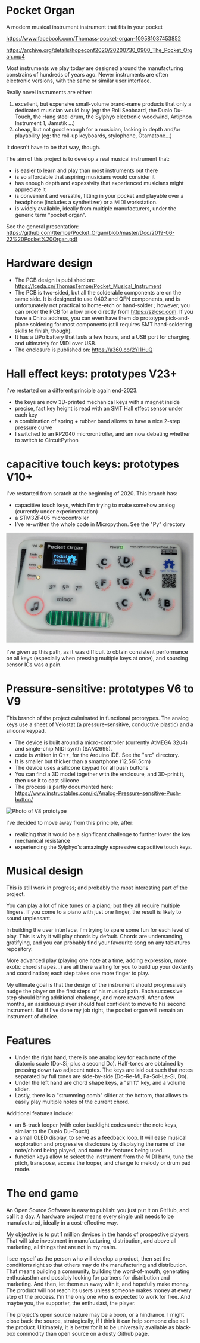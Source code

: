 # Pocket Organ

A modern musical instrument instrument that fits in your pocket

https://www.facebook.com/Thomass-pocket-organ-109581037453852

https://archive.org/details/hopeconf2020/20200730_0900_The_Pocket_Organ.mp4

Most instruments we play today are designed around the manufacturing constrains of hundreds of years ago.
Newer instruments are often electronic versions, with the same or similar user interface.

Really novel instruments are either:
1. excellent, but expensive small-volume brand-name products that only a dedicated musician would buy (eg: the Roli Seaboard, the Dualo Du-Touch, the Hang steel drum, the Sylphyo electronic woodwind, Artiphon Instrument 1, Jamstik ...)
2. cheap, but not good enough for a musician, lacking in depth and/or playability (eg: the roll-up keyboards, stylophone, Otamatone...)

It doesn't have to be that way, though.

The aim of this project is to develop a real musical instrument that:
* is easier to learn and play than most instruments out there
* is so affordable that aspiring musicians would consider it
* has enough depth and expessivity that experienced musicians might appreciate it
* is convenient and versatile, fitting in your pocket and playable over a headphone (includes a synthetizer) or a MIDI workstation.
* is widely available, ideally from multiple manufacturers, under the generic term "pocket organ".

See the general presentation: https://github.com/ttempe/Pocket_Organ/blob/master/Doc/2019-06-22%20Pocket%20Organ.pdf


# Hardware design

* The PCB design is published on: https://lceda.cn/ThomasTempe/Pocket_Musical_Instrument
 * The PCB is two-sided, but all the solderable components are on the same side. It is designed to use 0402 and QFN components, and is unfortunately not practical to home-etch or hand-solder ; however, you can order the PCB for a low price directly from https://szlcsc.com. If you have a China address, you can even have them do prototype pick-and-place soldering for most components (still requires SMT hand-soldering skills to finish, though). 
 * It has a LiPo battery that lasts a few hours, and a USB port for charging, and ultimately for MIDI over USB.
* The enclosure is published on: https://a360.co/2Yl1HuQ

# Hall effect keys: prototypes V23+

I've restarted on a different principle again end-2023.
* the keys are now 3D-printed mechanical keys with a magnet inside
* precise, fast key height is read with an SMT Hall effect sensor under each key
* a combination of spring + rubber band allows to have a nice 2-step pressure curve
* I switched to an RP2040 microrontroller, and am now debating whether to switch to CircuitPython

# capacitive touch keys: prototypes V10+

I've restarted from scratch at the beginning of 2020. This branch has:
* capacitive touch keys, which I'm trying to make somehow analog (currently under experimentation)
* a STM32F405 microcontroller
* I've re-written the whole code in Micropython. See the "Py" directory

![Photo of V12 prototype](https://github.com/ttempe/Pocket_Organ/blob/master/Pictures/V20/pocket_organ_V20.jpg)

I've given up this path, as it was difficult to obtain consistent performance on all keys (especially when pressing multiple keys at once), and sourcing sensor ICs was a pain.

# Pressure-sensitive: prototypes V6 to V9

This branch of the project culminated in functional prototypes.
The analog keys use a sheet of Velostat (a pressure-sensitive, conductive plastic) and a silicone keypad.

* The device is built around a micro-controller (currently AtMEGA 32u4) and single-chip MIDI synth (SAM2695).
* code is written in C++, for the Arduino IDE. See the "src" directory.
* It is smaller but thicker than a smartphone (12.5*6*1.5cm)
* The device uses a silicone keypad for all push buttons
 * You can find a 3D model together with the enclosure, and 3D-print it, then use it to cast silicone
 * The process is partly documented here: https://www.instructables.com/id/Analog-Pressure-sensitive-Push-button/
 
![Photo of V8 prototype](https://github.com/ttempe/Pocket_Organ/blob/master/Pictures/V7/V8_proto_small.PNG)
 
I've decided to move away from this principle, after:
* realizing that it would be a significant challenge to further lower the key mechanical resistance
* experiencing the Sylphyo's amazingly expressive capacitive touch keys.


# Musical design

This is still work in progress; and probably the most interesting part of the project.

You can play a lot of nice tunes on a piano; but they all require multiple fingers. If you come to a piano with just one finger, the result is likely to sound unpleasant.

In building the user interface, I'm trying to spare some fun for each level of play. This is why it will play chords by default. Chords are undemanding, gratifying, and you can probably find your favourite song on any tablatures repository.

More advanced play (playing one note at a time, adding expression, more exotic chord shapes...) are all there waiting for you to build up your dexterity and coordination; each step takes one more finger to play.

My ultimate goal is that the design of the instrument should progressively nudge the player on the first steps of his musical path. Each successive step should bring additional challenge, and more reward. After a few months, an assiduous player should feel confident to move to his second instrument. But if I've done my job right, the pocket organ will remain an instrument of choice.

# Features

* Under the right hand, there is one analog key for each note of the diatonic scale (Do~Si; plus a second Do). Half-tones are obtained by pressing down two adjacent notes. The keys are laid out such that notes separated by full tones are side-by-side (Do-Re-Mi, Fa-Sol-La-Si, Do).
* Under the left hand are chord shape keys, a "shift" key, and a volume slider.
* Lastly, there is a "strumming comb" slider at the bottom, that allows to easily play multiple notes of the current chord.

Additional features include:
* an 8-track looper (with color backlight codes under the note keys, similar to the Dualo Du-Touch)
* a small OLED display, to serve as a feedback loop. It will ease musical exploration and progressive disclosure by displaying the name of the note/chord being played, and name the features being used.
* function keys allow to select the instrument from the MIDI bank, tune the pitch, transpose, access the looper, and change to melody or drum pad mode.

# The end game

An Open Source Software is easy to publish: you just put it on GitHub, and call it a day. A hardware project means every single unit needs to be manufactured, ideally in a cost-effective way. 

My objective is to put 1 million devices in the hands of prospective players. That will take investment in manufacturing, distribution, and above all marketing, all things that are not in my realm.

I see myself as the person who will develop a product, then set the conditions right so that others may do the manufacturing and distribution. That means building a community, building the word-of-mouth, generating enthusiasthm and possibly looking for partners for distribution and marketing. And then, let them run away with it, and hopefully make money. The product will not reach its users unless someone makes money at every step of the process. I'm the only one who is expected to work for free. And maybe you, the supporter, the enthusiast, the player.

The project's open source nature may be a boon, or a hindrance. I might close back the source, strategically, if I think it can help someone else sell the product. Ultimately, it is better for it to be universally available as black-box commodity than open source on a dusty Github page.
